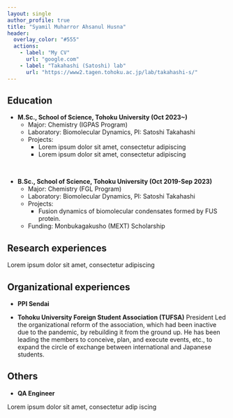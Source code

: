 ```yaml
---
layout: single
author_profile: true
title: "Syamil Muharror Ahsanul Husna"
header:
  overlay_color: "#555"
  actions:
    - label: "My CV"
      url: "google.com"
    - label: "Takahashi (Satoshi) lab"
      url: "https://www2.tagen.tohoku.ac.jp/lab/takahashi-s/"
---
```

## Education
* **M.Sc., School of Science, Tohoku University (Oct 2023~)**
    * Major: Chemistry (IGPAS Program)
    * Laboratory: Biomolecular Dynamics, PI: Satoshi Takahashi
    * Projects:
        * Lorem ipsum dolor sit amet, consectetur adipiscing
        * Lorem ipsum dolor sit amet, consectetur adipiscing

<br>

* **B.Sc., School of Science, Tohoku University (Oct 2019-Sep 2023)**
    * Major: Chemistry (FGL Program)
    * Laboratory: Biomolecular Dynamics, PI: Satoshi Takahashi
    * Projects:
        * Fusion dynamics of biomolecular condensates formed by FUS protein.
    * Funding: Monbukagakusho (MEXT) Scholarship

## Research experiences

Lorem ipsum dolor sit amet, consectetur adipiscing


## Organizational experiences

* **PPI Sendai**

* **Tohoku University Foreign Student Association (TUFSA)** President
Led the organizational reform of the association, which had been inactive due to the pandemic, by rebuilding it from the ground up. He has been leading the members to conceive, plan, and execute events, etc., to expand the circle of exchange between international and Japanese students.
## Others
* **QA Engineer**

Lorem ipsum dolor sit amet, consectetur adip    iscing